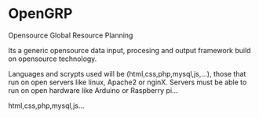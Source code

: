 # OpenGRP
Opensource Global Resource Planning

Its a generic opensource data input, procesing and output framework build on opensource technology.

Languages and scrypts used will be (html,css,php,mysql,js,...),
those that run on open servers like linux, Apache2 or nginX.
Servers must be able to run on open hardware like Arduino or Raspberry pi...

html,css,php,mysql,js...
